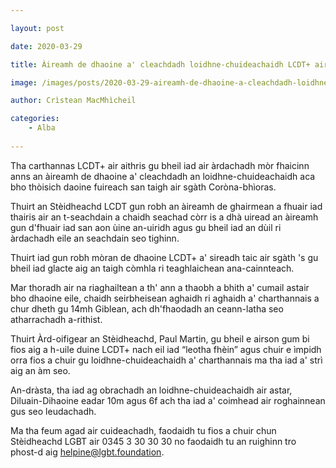 ```yaml
---

layout: post

date: 2020-03-29

title: Àireamh de dhaoine a' cleachdadh loidhne-chuideachaidh LCDT+ air àrdachadh air sgàth Coròna-bhìoras

image: /images/posts/2020-03-29-aireamh-de-dhaoine-a-cleachdadh-loidhne-chuideachaidh-lcdt-air-ardachadh-air-sgath-corona-bhioras.webp

author: Crìstean MacMhìcheil

categories:
    - Alba  
    
---
```


Tha carthannas LCDT+ air aithris gu bheil iad air àrdachadh mòr fhaicinn anns an àireamh de dhaoine a' cleachdadh an loidhne-chuideachaidh aca bho thòisich daoine fuireach san taigh air sgàth Coròna-bhìoras.

Thuirt an Stèidheachd LCDT gun robh an àireamh de ghairmean a fhuair iad thairis air an t-seachdain a chaidh seachad còrr is a dhà uiread an àireamh gun d'fhuair iad san aon ùine an-uiridh agus gu bheil iad an dùil ri àrdachadh eile an seachdain seo tighinn.

Thuirt iad gun robh mòran de dhaoine LCDT+ a' sireadh taic air sgàth 's gu bheil iad glacte aig an taigh còmhla ri teaghlaichean ana-cainnteach.

Mar thoradh air na riaghailtean a th' ann a thaobh a bhith a' cumail astair bho dhaoine eile, chaidh seirbheisean aghaidh ri aghaidh a' charthannais a chur dheth gu 14mh Giblean, ach dh'fhaodadh an ceann-latha seo atharrachadh a-rithist.

Thuirt Àrd-oifigear an Stèidheachd, Paul Martin, gu bheil e airson gum bi fios aig a h-uile duine LCDT+ nach eil iad “leotha fhèin” agus chuir e ìmpidh orra fios a chuir gu loidhne-chuideachaidh a' charthannais ma tha iad a' strì aig an àm seo.

An-dràsta, tha iad ag obrachadh an loidhne-chuideachaidh air astar, Diluain-Dihaoine eadar 10m agus 6f ach tha iad a' coimhead air roghainnean gus seo leudachadh.

Ma tha feum agad air cuideachadh, faodaidh tu fios a chuir chun Stèidheachd LGBT air 0345 3 30 30 30 no faodaidh tu an ruighinn tro phost-d aig helpine@lgbt.foundation.
